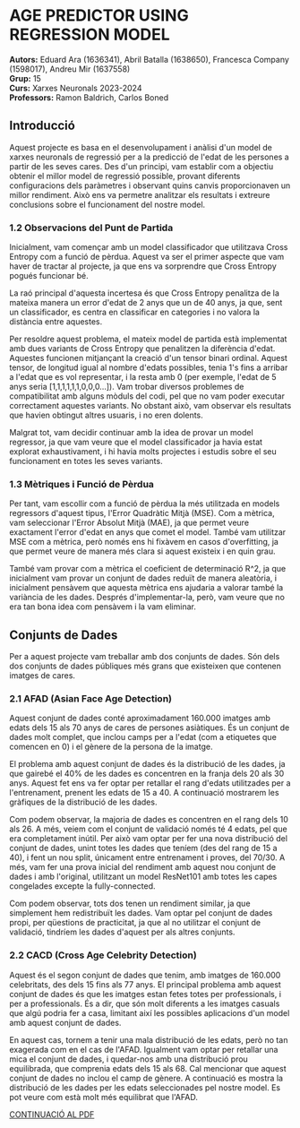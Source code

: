 # AGE PREDICTOR USING REGRESSION MODEL

**Autors:** Eduard Ara (1636341), Abril Batalla (1638650), Francesca Company (1598017), Andreu Mir (1637558)  
**Grup:** 15  
**Curs:** Xarxes Neuronals 2023-2024  
**Professors:** Ramon Baldrich, Carlos Boned  

## Introducció

Aquest projecte es basa en el desenvolupament i anàlisi d'un model de xarxes neuronals de regressió per a la predicció de l'edat de les persones a partir de les seves cares. Des d'un principi, vam establir com a objectiu obtenir el millor model de regressió possible, provant diferents configuracions dels paràmetres i observant quins canvis proporcionaven un millor rendiment. Això ens va permetre analitzar els resultats i extreure conclusions sobre el funcionament del nostre model.

### 1.2 Observacions del Punt de Partida

Inicialment, vam començar amb un model classificador que utilitzava Cross Entropy com a funció de pèrdua. Aquest va ser el primer aspecte que vam haver de tractar al projecte, ja que ens va sorprendre que Cross Entropy pogués funcionar bé.

La raó principal d'aquesta incertesa és que Cross Entropy penalitza de la mateixa manera un error d'edat de 2 anys que un de 40 anys, ja que, sent un classificador, es centra en classificar en categories i no valora la distància entre aquestes.

Per resoldre aquest problema, el mateix model de partida està implementat amb dues variants de Cross Entropy que penalitzen la diferència d'edat. Aquestes funcionen mitjançant la creació d'un tensor binari ordinal. Aquest tensor, de longitud igual al nombre d'edats possibles, tenia 1's fins a arribar a l'edat que es vol representar, i la resta amb 0 (per exemple, l'edat de 5 anys seria [1,1,1,1,1,1,0,0,0...]). Vam trobar diversos problemes de compatibilitat amb alguns mòduls del codi, pel que no vam poder executar correctament aquestes variants. No obstant això, vam observar els resultats que havien obtingut altres usuaris, i no eren dolents.

Malgrat tot, vam decidir continuar amb la idea de provar un model regressor, ja que vam veure que el model classificador ja havia estat explorat exhaustivament, i hi havia molts projectes i estudis sobre el seu funcionament en totes les seves variants.

### 1.3 Mètriques i Funció de Pèrdua

Per tant, vam escollir com a funció de pèrdua la més utilitzada en models regressors d'aquest tipus, l'Error Quadràtic Mitjà (MSE). Com a mètrica, vam seleccionar l'Error Absolut Mitjà (MAE), ja que permet veure exactament l'error d'edat en anys que comet el model. També vam utilitzar MSE com a mètrica, però només ens hi fixàvem en casos d'overfitting, ja que permet veure de manera més clara si aquest existeix i en quin grau.

També vam provar com a mètrica el coeficient de determinació R^2, ja que inicialment vam provar un conjunt de dades reduït de manera aleatòria, i inicialment pensàvem que aquesta mètrica ens ajudaria a valorar també la variància de les dades. Després d'implementar-la, però, vam veure que no era tan bona idea com pensàvem i la vam eliminar.

## Conjunts de Dades

Per a aquest projecte vam treballar amb dos conjunts de dades. Són dels dos conjunts de dades públiques més grans que existeixen que contenen imatges de cares.

### 2.1 AFAD (Asian Face Age Detection)

Aquest conjunt de dades conté aproximadament 160.000 imatges amb edats dels 15 als 70 anys de cares de persones asiàtiques. És un conjunt de dades molt complet, que inclou camps per a l'edat (com a etiquetes que comencen en 0) i el gènere de la persona de la imatge.

El problema amb aquest conjunt de dades és la distribució de les dades, ja que gairebé el 40% de les dades es concentren en la franja dels 20 als 30 anys. Aquest fet ens va fer optar per retallar el rang d'edats utilitzades per a l'entrenament, prenent les edats de 15 a 40. A continuació mostrarem les gràfiques de la distribució de les dades.

Com podem observar, la majoria de dades es concentren en el rang dels 10 als 26. A més, veiem com el conjunt de validació només té 4 edats, pel que era completament inútil. Per això vam optar per fer una nova distribució del conjunt de dades, unint totes les dades que teníem (des del rang de 15 a 40), i fent un nou split, únicament entre entrenament i proves, del 70/30. A més, vam fer una prova inicial del rendiment amb aquest nou conjunt de dades i amb l'original, utilitzant un model ResNet101 amb totes les capes congelades excepte la fully-connected.

Com podem observar, tots dos tenen un rendiment similar, ja que simplement hem redistribuït les dades. Vam optar pel conjunt de dades propi, per qüestions de practicitat, ja que al no utilitzar el conjunt de validació, tindríem les dades d'aquest per als altres conjunts.

### 2.2 CACD (Cross Age Celebrity Detection)

Aquest és el segon conjunt de dades que tenim, amb imatges de 160.000 celebritats, des dels 15 fins als 77 anys. El principal problema amb aquest conjunt de dades és que les imatges estan fetes totes per professionals, i per a professionals. És a dir, que són molt diferents a les imatges casuals que algú podria fer a casa, limitant així les possibles aplicacions d'un model amb aquest conjunt de dades.

En aquest cas, tornem a tenir una mala distribució de les edats, però no tan exagerada com en el cas de l'AFAD. Igualment vam optar per retallar una mica el conjunt de dades, i quedar-nos amb una distribució prou equilibrada, que comprenia edats dels 15 als 68. Cal mencionar que aquest conjunt de dades no inclou el camp de gènere. A continuació es mostra la distribució de les dades per les edats seleccionades pel nostre model. Es pot veure com està molt més equilibrat que l'AFAD.

[CONTINUACIÓ AL PDF](ruta/al/archivo.pdf)

